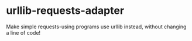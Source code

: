 # urllib-requests-adapter
Make simple requests-using programs use urllib instead, without changing a line of code!
